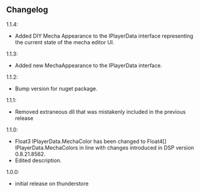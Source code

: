 ## Changelog

1.1.4:

- Added DIY Mecha Appearance to the IPlayerData interface representing the current state of the mecha editor UI.

1.1.3:

- Added new MechaAppearance to the IPlayerData interface.

1.1.2:

- Bump version for nuget package.

1.1.1:

- Removed extraneous dll that was mistakenly included in the previous release

1.1.0:

- Float3 IPlayerData.MechaColor has been changed to Float4[] IPlayerData.MechaColors in line with changes introduced in DSP version 0.8.21.8562.
- Edited description.

1.0.0:

- initial release on thunderstore
